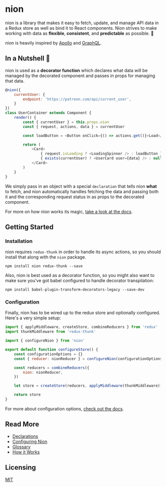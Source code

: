 # nion

nion is a library that makes it easy to fetch, update, and manage API data in a Redux store as well as bind it to React components. Nion strives to make working with data as **flexible**, **consistent**, and **predictable** as possible. 💖

nion is heavily inspired by [Apollo](http://www.apollodata.com/http://www.apollodata.com/) and [GraphQL](http://graphql.org/).

## In a Nutshell 🌰

nion is used as a **decorator function** which declares what data will be managed by the decorated component and passes in props for managing that data.

```javascript
@nion({
    currentUser: {
        endpoint: 'https://patreon.com/api/current_user',
    }
})
class UserContainer extends Component {
    render() {
        const { currentUser } = this.props.nion
        const { request, actions, data } = currentUser

        const loadButton = <Button onClick={() => actions.get()}>Load</Button>

        return (
            <Card>
                { request.isLoading ? <LoadingSpinner /> : loadButton }
                { exists(currentUser) ? <UserCard user={data} /> : null }
            </Card>
        )
    }
}
```

We simply pass in an object with a special `declaration` that tells nion **what** to fetch, and nion automatically handles fetching the data and passing both it and the corresponding request status in as props to the decorated component.

For more on how nion works its magic, [take a look at the docs](https://github.com/Patreon/nion/blob/master/docs/howitworks.md).

## Getting Started

### Installation

nion requires `redux-thunk` in order to handle its async actions, so you should install that along with the `nion` package.

```
npm install nion redux-thunk --save
```

Also, nion is best used as a decorator function, so you might also want to make sure you've got babel configured to handle decorator transpilation:

```
npm install babel-plugin-transform-decorators-legacy --save-dev
```

### Configuration

Finally, nion has to be wired up to the redux store and optionally configured. Here's a very simple setup:

```javascript
import { applyMiddleware, createStore, combineReducers } from 'redux'
import thunkMiddleware from 'redux-thunk'

import { configureNion } from 'nion'

export default function configureStore() {
    const configurationOptions = {}
    const { reducer: nionReducer } = configureNion(configurationOptions)

    const reducers = combineReducers({
        nion: nionReducer,
    })

    let store = createStore(reducers, applyMiddleware(thunkMiddleware))

    return store
}
```

For more about configuration options, [check out the docs](https://github.com/Patreon/nion/blob/master/docs/configuration.md).

## Read More

* [Declarations](https://github.com/Patreon/nion/blob/master/docs/declaration.md)
* [Configuring Nion](https://github.com/Patreon/nion/blob/master/docs/configuration.md)
* [Glossary](https://github.com/Patreon/nion/blob/master/docs/glossary.md)
* [How it Works](https://github.com/Patreon/nion/blob/master/docs/howitworks.md)

## Licensing

[MIT](https://github.com/Patreon/nion/blob/master/license.txt)
